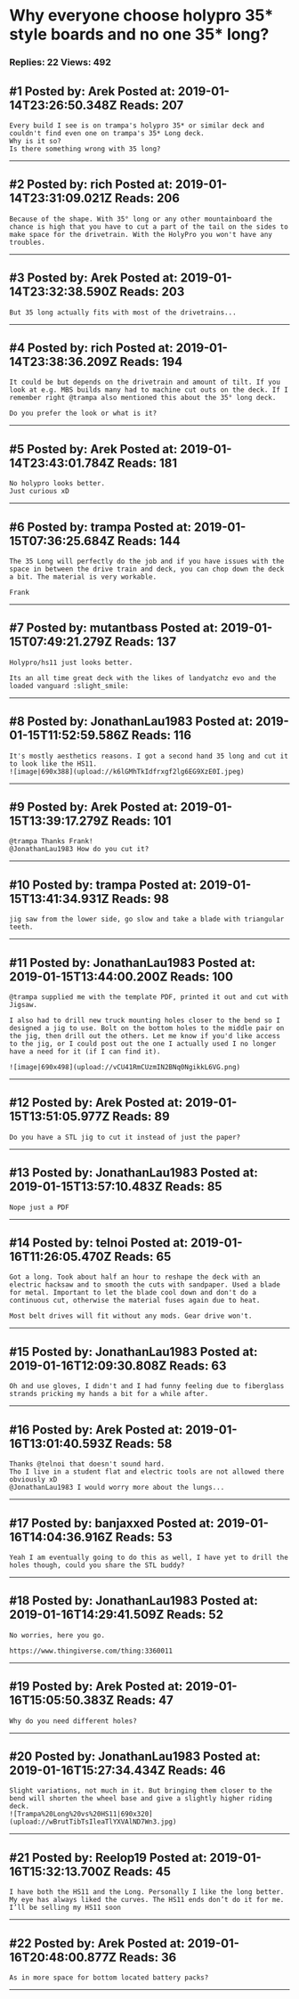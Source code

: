 # Why everyone choose holypro 35* style boards and no one 35* long?

### Replies: 22 Views: 492

## \#1 Posted by: Arek Posted at: 2019-01-14T23:26:50.348Z Reads: 207

```
Every build I see is on trampa's holypro 35* or similar deck and couldn't find even one on trampa's 35* Long deck.
Why is it so?
Is there something wrong with 35 long?
```

---
## \#2 Posted by: rich Posted at: 2019-01-14T23:31:09.021Z Reads: 206

```
Because of the shape. With 35° long or any other mountainboard the chance is high that you have to cut a part of the tail on the sides to make space for the drivetrain. With the HolyPro you won't have any troubles.
```

---
## \#3 Posted by: Arek Posted at: 2019-01-14T23:32:38.590Z Reads: 203

```
But 35 long actually fits with most of the drivetrains...
```

---
## \#4 Posted by: rich Posted at: 2019-01-14T23:38:36.209Z Reads: 194

```
It could be but depends on the drivetrain and amount of tilt. If you look at e.g. MBS builds many had to machine cut outs on the deck. If I remember right @trampa also mentioned this about the 35° long deck. 

Do you prefer the look or what is it?
```

---
## \#5 Posted by: Arek Posted at: 2019-01-14T23:43:01.784Z Reads: 181

```
No holypro looks better.
Just curious xD
```

---
## \#6 Posted by: trampa Posted at: 2019-01-15T07:36:25.684Z Reads: 144

```
The 35 Long will perfectly do the job and if you have issues with the space in between the drive train and deck, you can chop down the deck a bit. The material is very workable.

Frank
```

---
## \#7 Posted by: mutantbass Posted at: 2019-01-15T07:49:21.279Z Reads: 137

```
Holypro/hs11 just looks better. 

Its an all time great deck with the likes of landyatchz evo and the loaded vanguard :slight_smile:
```

---
## \#8 Posted by: JonathanLau1983 Posted at: 2019-01-15T11:52:59.586Z Reads: 116

```
It's mostly aesthetics reasons. I got a second hand 35 long and cut it to look like the HS11.
![image|690x388](upload://k6lGMhTkIdfrxgf2lg6EG9XzE0I.jpeg)
```

---
## \#9 Posted by: Arek Posted at: 2019-01-15T13:39:17.279Z Reads: 101

```
@trampa Thanks Frank!
@JonathanLau1983 How do you cut it?
```

---
## \#10 Posted by: trampa Posted at: 2019-01-15T13:41:34.931Z Reads: 98

```
jig saw from the lower side, go slow and take a blade with triangular teeth.
```

---
## \#11 Posted by: JonathanLau1983 Posted at: 2019-01-15T13:44:00.200Z Reads: 100

```
@trampa supplied me with the template PDF, printed it out and cut with Jigsaw.

I also had to drill new truck mounting holes closer to the bend so I designed a jig to use. Bolt on the bottom holes to the middle pair on the jig, then drill out the others. Let me know if you'd like access to the jig, or I could post out the one I actually used I no longer have a need for it (if I can find it).

![image|690x498](upload://vCU41RmCUzmIN2BNq0NgikkL6VG.png)
```

---
## \#12 Posted by: Arek Posted at: 2019-01-15T13:51:05.977Z Reads: 89

```
Do you have a STL jig to cut it instead of just the paper?
```

---
## \#13 Posted by: JonathanLau1983 Posted at: 2019-01-15T13:57:10.483Z Reads: 85

```
Nope just a PDF
```

---
## \#14 Posted by: telnoi Posted at: 2019-01-16T11:26:05.470Z Reads: 65

```
Got a long. Took about half an hour to reshape the deck with an electric hacksaw and to smooth the cuts with sandpaper. Used a blade for metal. Important to let the blade cool down and don't do a continuous cut, otherwise the material fuses again due to heat. 

Most belt drives will fit without any mods. Gear drive won't.
```

---
## \#15 Posted by: JonathanLau1983 Posted at: 2019-01-16T12:09:30.808Z Reads: 63

```
Oh and use gloves, I didn't and I had funny feeling due to fiberglass strands pricking my hands a bit for a while after.
```

---
## \#16 Posted by: Arek Posted at: 2019-01-16T13:01:40.593Z Reads: 58

```
Thanks @telnoi that doesn't sound hard.
Tho I live in a student flat and electric tools are not allowed there obviously xD
@JonathanLau1983 I would worry more about the lungs...
```

---
## \#17 Posted by: banjaxxed Posted at: 2019-01-16T14:04:36.916Z Reads: 53

```
Yeah I am eventually going to do this as well, I have yet to drill the holes though, could you share the STL buddy?
```

---
## \#18 Posted by: JonathanLau1983 Posted at: 2019-01-16T14:29:41.509Z Reads: 52

```
No worries, here you go.

https://www.thingiverse.com/thing:3360011
```

---
## \#19 Posted by: Arek Posted at: 2019-01-16T15:05:50.383Z Reads: 47

```
Why do you need different holes?
```

---
## \#20 Posted by: JonathanLau1983 Posted at: 2019-01-16T15:27:34.434Z Reads: 46

```
Slight variations, not much in it. But bringing them closer to the bend will shorten the wheel base and give a slightly higher riding deck.
![Trampa%20Long%20vs%20HS11|690x320](upload://wBrutTibTsIleaTlYXVAlND7Wn3.jpg)
```

---
## \#21 Posted by: Reelop19 Posted at: 2019-01-16T15:32:13.700Z Reads: 45

```
I have both the HS11 and the Long. Personally I like the long better. My eye has always liked the curves. The HS11 ends don’t do it for me. I’ll be selling my HS11 soon
```

---
## \#22 Posted by: Arek Posted at: 2019-01-16T20:48:00.877Z Reads: 36

```
As in more space for bottom located battery packs?
```

---
